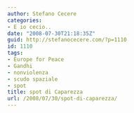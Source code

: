 ```yaml
---
author: Stefano Cecere
categories:
- E io cecio..
date: "2008-07-30T21:18:35Z"
guid: http://stefanocecere.com/?p=1110
id: 1110
tags:
- Europe for Peace
- Gandhi
- nonviolenza
- scudo spaziale
- spot
title: spot di Caparezza
url: /2008/07/30/spot-di-caparezza/
---
```


